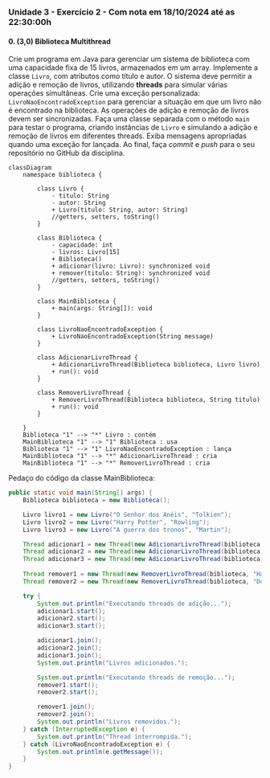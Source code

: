 ### Unidade 3 - Exercício 2 - Com nota em 18/10/2024 até as 22:30:00h

#### 0. (3,0) Biblioteca Multithread

Crie um programa em Java para gerenciar um sistema de biblioteca com uma capacidade fixa de 15 livros, armazenados em um array. Implemente a classe `Livro`, com atributos como título e autor. O sistema deve permitir a adição e remoção de livros, utilizando **threads** para simular várias operações simultâneas. Crie uma exceção personalizada: `LivroNaoEncontradoException` para gerenciar a situação em que um livro não é encontrado na biblioteca. As operações de adição e remoção de livros devem ser sincronizadas. Faça uma classe separada com o método `main` para testar o programa, criando instâncias de `Livro` e simulando a adição e remoção de livros em diferentes threads. Exiba mensagens apropriadas quando uma exceção for lançada. Ao final, faça _commit_ e _push_ para o seu repositório no GitHub da disciplina.

```mermaid
classDiagram
    namespace biblioteca {
        
        class Livro {
            - titulo: String
            - autor: String
            + Livro(titulo: String, autor: String)
            //getters, setters, toString()
        }

        class Biblioteca {
            - capacidade: int
            - livros: Livro[15]
            + Biblioteca()
            + adicionar(livro: Livro): synchronized void
            + remover(titulo: String): synchronized void
            //getters, setters, toString()
        }

        class MainBiblioteca {
            + main(args: String[]): void
        }
        
        class LivroNaoEncontradoException {
            + LivroNaoEncontradoException(String message)
        }

        class AdicionarLivroThread {
            + AdicionarLivroThread(Biblioteca biblioteca, Livro livro)
            + run(): void
        }

        class RemoverLivroThread {
            + RemoverLivroThread(Biblioteca biblioteca, String titulo)
            + run(): void
        }

    }
    Biblioteca "1" --> "*" Livro : contém
    MainBiblioteca "1" --> "1" Biblioteca : usa
    Biblioteca "1" --> "1" LivroNaoEncontradoException : lança
    MainBiblioteca "1" --> "*" AdicionarLivroThread : cria
    MainBiblioteca "1" --> "*" RemoverLivroThread : cria
```

Pedaço do código da classe MainBiblioteca:

```java
public static void main(String[] args) {
    Biblioteca biblioteca = new Biblioteca();

    Livro livro1 = new Livro("O Senhor dos Anéis", "Tolkien");
    Livro livro2 = new Livro("Harry Potter", "Rowling");
    Livro livro3 = new Livro("A guerra dos tronos", "Martin");

    Thread adicionar1 = new Thread(new AdicionarLivroThread(biblioteca, livro1));
    Thread adicionar2 = new Thread(new AdicionarLivroThread(biblioteca, livro2));
    Thread adicionar3 = new Thread(new AdicionarLivroThread(biblioteca, livro3));
    
    Thread remover1 = new Thread(new RemoverLivroThread(biblioteca, "Harry Potter"));
    Thread remover2 = new Thread(new RemoverLivroThread(biblioteca, "Dom Casmurro"));

    try {
        System.out.println("Executando threads de adição...");
        adicionar1.start();
        adicionar2.start();
        adicionar3.start();

        adicionar1.join();
        adicionar2.join();
        adicionar3.join();
        System.out.println("Livros adicionados.");

        System.out.println("Executando threads de remoção...");
        remover1.start();
        remover2.start();

        remover1.join();
        remover2.join();
        System.out.println("Livros removidos.");
    } catch (InterruptedException e) {
        System.out.println("Thread interrompida.");
    } catch (LivroNaoEncontradoException e) {
        System.out.println(e.getMessage());
    }
}
```
